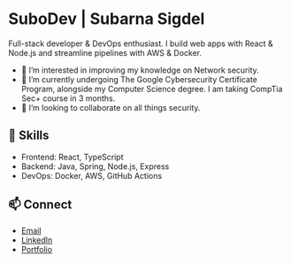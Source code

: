 # SuboDev | Subarna Sigdel
Full-stack developer & DevOps enthusiast. I build web apps with React & Node.js and streamline pipelines with AWS & Docker.

- 👀 I’m interested in improving my knowledge on Network security.
- 🌱 I’m currently undergoing The Google Cybersecurity Certificate Program, alongside my Computer Science degree. I am taking CompTia Sec+ course in 3 months. 
- 💞️ I’m looking to collaborate on all things security. 

## 🔧 Skills
- Frontend: React, TypeScript
- Backend: Java, Spring, Node.js, Express
- DevOps: Docker, AWS, GitHub Actions

## 📫 Connect
- [Email](subo.sigdel@gmail.com)
- [LinkedIn](https://linkedin.com/in/subarna-sigdel/)
- [Portfolio](https://www.subocodes.com)

